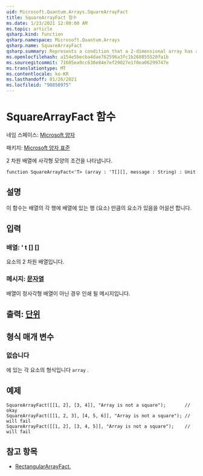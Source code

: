 ```yaml
---
uid: Microsoft.Quantum.Arrays.SquareArrayFact
title: SquareArrayFact 함수
ms.date: 1/23/2021 12:00:00 AM
ms.topic: article
qsharp.kind: function
qsharp.namespace: Microsoft.Quantum.Arrays
qsharp.name: SquareArrayFact
qsharp.summary: Represents a condition that a 2-dimensional array has a square shape
ms.openlocfilehash: a154e5becba4dae762596a3fc1b268855520fa1b
ms.sourcegitcommit: 71605ea9cc630e84e7ef29027e1f0ea06299747e
ms.translationtype: MT
ms.contentlocale: ko-KR
ms.lasthandoff: 01/26/2021
ms.locfileid: "98850975"
---
```

# <a name="squarearrayfact-function"></a>SquareArrayFact 함수

네임 스페이스: [Microsoft 양자](xref:Microsoft.Quantum.Arrays)

패키지: [Microsoft 양자 표준](https://nuget.org/packages/Microsoft.Quantum.Standard)


2 차원 배열에 사각형 모양의 조건을 나타냅니다.

```qsharp
function SquareArrayFact<'T> (array : 'T[][], message : String) : Unit
```


## <a name="description"></a>설명

이 함수는 배열의 각 행에 배열에 있는 행 (요소) 만큼의 요소가 있음을 어설션 합니다.

## <a name="input"></a>입력

### <a name="array--t"></a>배열: ' t [] []

요소의 2 차원 배열입니다.


### <a name="message--string"></a>메시지: [문자열](xref:microsoft.quantum.lang-ref.string)

배열이 정사각형 배열이 아닌 경우 인쇄 될 메시지입니다.



## <a name="output--unit"></a>출력: [단위](xref:microsoft.quantum.lang-ref.unit)



## <a name="type-parameters"></a>형식 매개 변수

### <a name="t"></a>없습니다

에 있는 각 요소의 형식입니다 `array` .

## <a name="example"></a>예제

```qsharp
SquareArrayFact([[1, 2], [3, 4]], "Array is not a square");       // okay
SquareArrayFact([[1, 2, 3], [4, 5, 6]], "Array is not a square"); // will fail
SquareArrayFact([[1, 2], [3, 4, 5]], "Array is not a square");    // will fail
```

## <a name="see-also"></a>참고 항목

- [RectangularArrayFact.](xref:Microsoft.Quantum.Arrays.RectangularArrayFact)